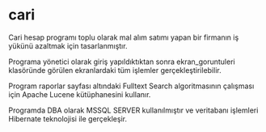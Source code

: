 # cari
Cari hesap programı toplu olarak mal alım satımı yapan bir firmanın iş yükünü azaltmak için tasarlanmıştır.

Programa yönetici olarak giriş yapıldıktıktan sonra ekran_goruntuleri klasöründe görülen ekranlardaki tüm işlemler gerçekleştirilebilir.

Program raporlar sayfası altındaki Fulltext Search algoritmasının çalışması için Apache Lucene kütüphanesini kullanır. 

Programda DBA olarak MSSQL SERVER kullanılmıştır ve veritabanı işlemleri Hibernate teknolojisi ile gerçekleşir. 
